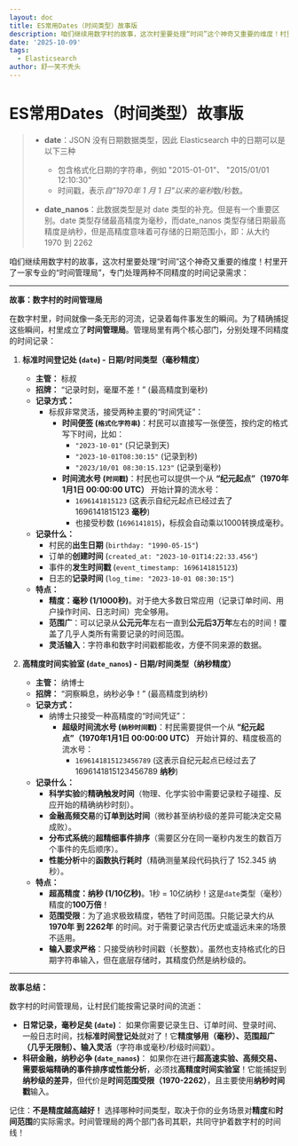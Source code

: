 ```yaml
---
layout: doc
title: ES常用Dates（时间类型）故事版
description: 咱们继续用数字村的故事，这次村里要处理“时间”这个神奇又重要的维度！村里开了一家专业的“时间管理局”，专门处理两种不同精度的时间记录需求：
date: '2025-10-09'
tags:
  - Elasticsearch
author: 舒一笑不秃头
---
```

# ES常用Dates（时间类型）故事版

> - **date**：JSON 没有日期数据类型，因此 Elasticsearch 中的日期可以是以下三种
>
>   * 包含格式化日期的字符串，例如 "2015-01-01"、 "2015/01/01 12:10:30"
>   * 时间戳，表示*自"1970年 1 月 1 日"以来的毫秒*数/秒数。
> - **date_nanos**：此数据类型是对 date 类型的补充。但是有一个重要区别。date 类型存储最高精度为毫秒，而date_nanos 类型存储日期最高精度是纳秒，但是高精度意味着可存储的日期范围小，即：从大约 1970 到 2262

咱们继续用数字村的故事，这次村里要处理“时间”这个神奇又重要的维度！村里开了一家专业的“时间管理局”，专门处理两种不同精度的时间记录需求：

---

**故事：数字村的时间管理局**

在数字村里，时间就像一条无形的河流，记录着每件事发生的瞬间。为了精确捕捉这些瞬间，村里成立了**时间管理局**。管理局里有两个核心部门，分别处理不同精度的时间记录：

1.  **标准时间登记处 (`date`) - 日期/时间类型（毫秒精度）**
    *   **主管：** 标叔
    *   **招牌：** “记录时刻，毫厘不差！” (最高精度到毫秒)
    *   **记录方式：**
        *   标叔非常灵活，接受两种主要的“时间凭证”：
            *   **时间便签 (`格式化字符串`)**：村民可以直接写一张便签，按约定的格式写下时间，比如：
                *   `"2023-10-01"` (只记录到天)
                *   `"2023-10-01T08:30:15"` (记录到秒)
                *   `"2023/10/01 08:30:15.123"` (记录到毫秒)
            *   **时间流水号 (`时间戳`)**：村民也可以提供一个从 **“纪元起点”（1970年1月1日 00:00:00 UTC）** 开始计算的流水号：
                *   `1696141815123` (这表示自纪元起点已经过去了 1696141815123 **毫秒**)
                *   也接受秒数 (`1696141815`)，标叔会自动乘以1000转换成毫秒。
    *   **记录什么：**
        *   村民的**出生日期** (`birthday: "1990-05-15"`)
        *   订单的**创建时间** (`created_at: "2023-10-01T14:22:33.456"`)
        *   事件的**发生时间戳** (`event_timestamp: 1696141815123`)
        *   日志的**记录时间** (`log_time: "2023-10-01 08:30:15"`)
    *   **特点：**
        *   **精度：毫秒 (1/1000秒)**。对于绝大多数日常应用（记录订单时间、用户操作时间、日志时间）完全够用。
        *   **范围广**：可以记录从**公元元年**左右一直到**公元后3万年**左右的时间！覆盖了几乎人类所有需要记录的时间范围。
        *   **灵活输入**：字符串和数字时间戳都能收，方便不同来源的数据。

2.  **高精度时间实验室 (`date_nanos`) - 日期/时间类型（纳秒精度）**
    *   **主管：** 纳博士
    *   **招牌：** “洞察瞬息，纳秒必争！” (最高精度到纳秒)
    *   **记录方式：**
        *   纳博士只接受一种高精度的“时间凭证”：
            *   **超级时间流水号 (`纳秒时间戳`)**：村民需要提供一个从 **“纪元起点”（1970年1月1日 00:00:00 UTC）** 开始计算的、精度极高的流水号：
                *   `1696141815123456789` (这表示自纪元起点已经过去了 1696141815123456789 **纳秒**)
    *   **记录什么：**
        *   **科学实验**的**精确触发时间**（物理、化学实验中需要记录粒子碰撞、反应开始的精确纳秒时刻）。
        *   **金融高频交易**的**订单到达时间**（微秒甚至纳秒级的差异可能决定交易成败）。
        *   **分布式系统**的**超精细事件排序**（需要区分在同一毫秒内发生的数百万个事件的先后顺序）。
        *   **性能分析**中的**函数执行耗时**（精确测量某段代码执行了 152.345 纳秒）。
    *   **特点：**
        *   **超高精度：纳秒 (1/10亿秒)**。1秒 = 10亿纳秒！这是`date`类型（毫秒）精度的**100万倍**！
        *   **范围受限**：为了追求极致精度，牺牲了时间范围。只能记录大约从 **1970年 到 2262年** 的时间。对于需要记录古代历史或遥远未来的场景不适用。
        *   **输入要求严格**：只接受纳秒时间戳（长整数）。虽然也支持格式化的日期字符串输入，但在底层存储时，其精度仍然是纳秒级的。

---

**故事总结：**

数字村的时间管理局，让村民们能按需记录时间的流逝：

*   **日常记录，毫秒足矣 (`date`)**： 如果你需要记录生日、订单时间、登录时间、一般日志时间，找**标准时间登记处**就对了！它**精度够用（毫秒）、范围超广（几乎无限制）、输入灵活**（字符串或毫秒/秒级时间戳）。
*   **科研金融，纳秒必争 (`date_nanos`)**： 如果你在进行**超高速实验、高频交易、需要极端精确的事件排序或性能分析**，必须找**高精度时间实验室**！它能捕捉到**纳秒级的差异**，但代价是**时间范围受限（1970-2262）**，且主要使用**纳秒时间戳**输入。

记住：**不是精度越高越好！** 选择哪种时间类型，取决于你的业务场景对**精度**和**时间范围**的实际需求。时间管理局的两个部门各司其职，共同守护着数字村的时间线！
